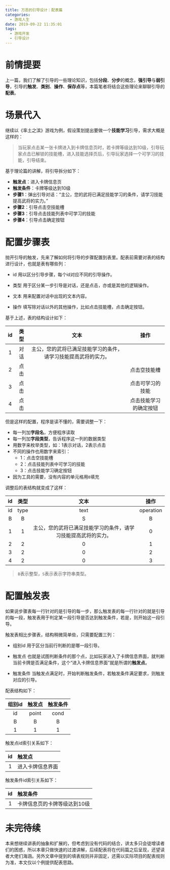 ```yaml
---
title: 万恶的引导设计：配表篇
categories:
  - 游戏人生
date: 2019-09-22 11:35:01
tags:
  - 游戏开发
  - 引导设计 
---
```


# 前情提要

上一篇，我们了解了引导的一些理论知识，包括**分段**、**分步**的概念，**强引导**与**弱引导**，引导的**触发**、**类别**、**操作**、**保存点**等，本篇笔者将结合这些理论来聊聊引导的**配表**。

# 场景代入
继续以《率土之滨》游戏为例，假设策划提出要做一个**技能学习**引导，需求大概是这样的：

> 当玩家点击某一张卡牌进入到卡牌信息页时，若卡牌等级达到10级，引导玩家点击已解锁的技能槽，进入技能选择页后，引导玩家选择一个可学习的技能，引导结束。

基于理论篇的讲解，将引导拆分如下：

* **触发点**：进入卡牌信息页
* **触发条件**：卡牌等级达到10级
* **步骤1**：弹出引导对话：“主公，您的武将已满足技能学习的条件，请学习技能提高武将的实力。”
* **步骤2**：引导点击空技能槽
* **步骤3**：引导点击技能列表中可学习的技能
* **步骤4**：引导点击确定按钮

# 配置步骤表

抛开引导的触发，先来了解如何将引导的步骤配置到表里。配表前需要对表的结构进行设计，也就是表有哪些列：

* id
用以区分引导步骤，每个id对应不同的引导操作。

* 类型
用于区分某一步引导是对话，还是点击，亦或是其他的逻辑操作。

* 文本
用来配置对话中出现的文本内容。

* 操作
填写除对话以外的其他操作，比如点击技能槽，点击确定按钮。

基于上述，表的结构设计如下：

|id|类型|文本|操作|
|:--:|:--:|:--:|:--:|
|1|对话|主公，您的武将已满足技能学习的条件，请学习技能提高武将的实力。||
|2|点击||点击空技能槽|
|3|点击||点击可学习的技能|
|4|点击||点击技能学习的确定按钮|

但是这样的配置，程序是读不懂的，需要调整一下：

* 每一列加**字段名**，方便程序读取
* 每一列加**字段类型**，告诉程序这一列的数据类型
* 用数字来枚举类型，如：1表示对话，2表示点击
* 不同的操作也用数字来索引：
  * 1：点击空技能槽
  * 2：点击技能列表中可学习的技能
  * 3：点击技能学习确定按钮
* 因为工具的需要，没有内容的单元格用`0`填充

调整后的表结构就变成了这样：

|id|类型|文本|操作|
|:--:|:--:|:--:|:--:|
|id|type|text|operation|
|B|B|S|B|
|1|1|主公，您的武将已满足技能学习的条件，请学习技能提高武将的实力。|0|
|2|2|0|1|
|3|2|0|2|
|4|2|0|3|

> `B`表示整型，`S`表示表示字符串类型。

# 配置触发表

如果说步骤表每一行针对的是引导的每一步，那么触发表的每一行针对的就是引导的每一段，触发表用于判定某一段引导是否达到触发条件，若是，则开始这一段引导。

触发表相比步骤表，结构稍微简单些，只需要配置三列：

* 组别id
用于区分当前行判断的是哪一段引导。

* 触发点
也就是试图判断条件的那个点，比如玩家进入了卡牌信息界面，就判断当前卡牌是否满足条件，这个“进入卡牌信息界面”就是所谓的**触发点**。

* 触发条件
当触发点满足时，开始判断触发条件，若触发条件满足要求，则触发对应的引导。

配表结构如下：

|组别id|触发点|触发条件|
|:--:|:--:|:--:|
|id|point|cond|
|B|B|B|
|1|1|1|

触发点id索引关系如下：

|id|触发点|
|:--:|:--|
|1|进入卡牌信息界面|

触发条件id索引关系如下：

|id|触发条件|
|:--:|:--|
|1|卡牌信息页的卡牌等级达到10级|

# 未完待续

本来想继续讲表的抽象和扩展的，但考虑到没有代码的结合，讲太多只会徒增读者们的困惑，所以本章只做快速的过渡讲解，后续配表将在代码篇之后呈现，还望读者大佬们海涵。另外文章中提到的填表规则并非固定，还需以实际项目的配表规则为准，本文仅以个例提供配表思路。